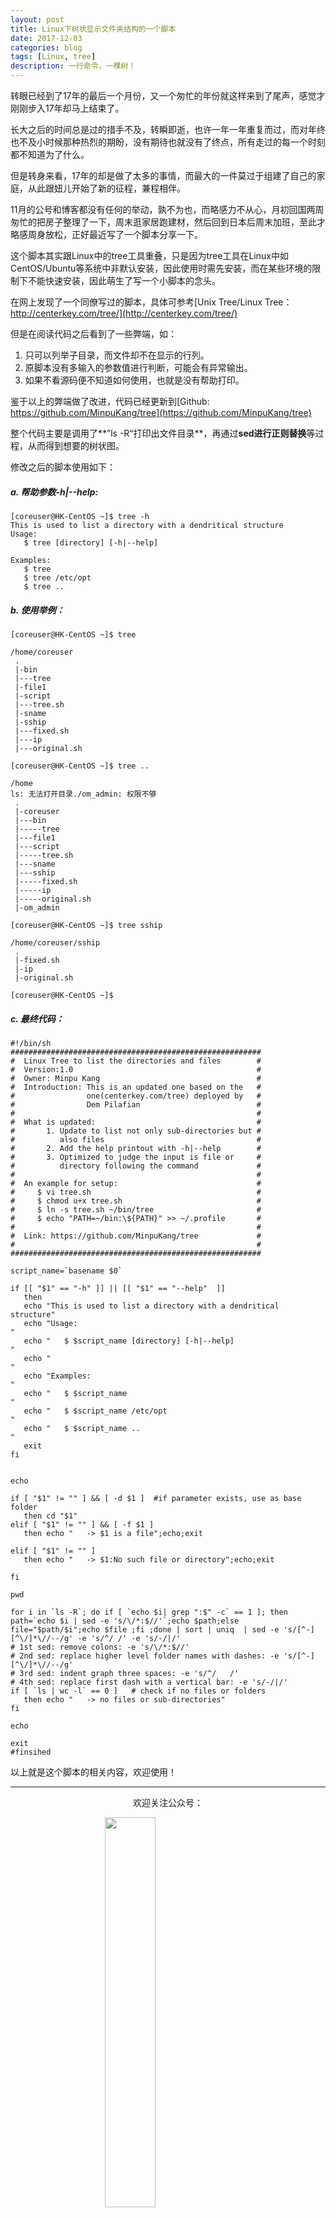 ```yaml
---
layout: post
title: Linux下树状显示文件夹结构的一个脚本
date: 2017-12-03
categories: blog
tags: [Linux, tree]
description: 一行命令，一棵树！
---
```


<style>
img{
  display:block;
  margin:0
  auto;
}
</style>

<meta name="referrer" content="never">

转眼已经到了17年的最后一个月份，又一个匆忙的年份就这样来到了尾声，感觉才刚刚步入17年却马上结束了。

长大之后的时间总是过的措手不及，转瞬即逝，也许一年一年重复而过，而对年终也不及小时候那种热烈的期盼，没有期待也就没有了终点，所有走过的每一个时刻都不知道为了什么。

但是转身来看，17年的却是做了太多的事情，而最大的一件莫过于组建了自己的家庭，从此跟妞儿开始了新的征程，兼程相伴。

11月的公号和博客都没有任何的举动，孰不为也，而略感力不从心，月初回国两周匆忙的把房子整理了一下，周末逛家居跑建材，然后回到日本后周末加班，至此才略感周身放松，正好最近写了一个脚本分享一下。

这个脚本其实跟Linux中的tree工具重叠，只是因为tree工具在Linux中如CentOS/Ubuntu等系统中非默认安装，因此使用时需先安装，而在某些环境的限制下不能快速安装，因此萌生了写一个小脚本的念头。

在网上发现了一个同僚写过的脚本，具体可参考[Unix Tree/Linux Tree：http://centerkey.com/tree/](http://centerkey.com/tree/)

但是在阅读代码之后看到了一些弊端，如：

1. 只可以列举子目录，而文件却不在显示的行列。
2. 原脚本没有多输入的参数值进行判断，可能会有异常输出。
3. 如果不看源码便不知道如何使用，也就是没有帮助打印。

鉴于以上的弊端做了改进，代码已经更新到[Github: https://github.com/MinpuKang/tree](https://github.com/MinpuKang/tree)

整个代码主要是调用了**”ls -R“打印出文件目录**，再通过**sed进行正则替换**等过程，从而得到想要的树状图。

修改之后的脚本使用如下：

##### a. 帮助参数-h|--help:
```
[coreuser@HK-CentOS ~]$ tree -h
This is used to list a directory with a dendritical structure
Usage:
   $ tree [directory] [-h|--help]

Examples:
   $ tree
   $ tree /etc/opt
   $ tree ..
```
##### b. 使用举例：
```
[coreuser@HK-CentOS ~]$ tree

/home/coreuser
 .
 |-bin
 |---tree
 |-file1
 |-script
 |---tree.sh
 |-sname
 |-sship
 |---fixed.sh
 |---ip
 |---original.sh

[coreuser@HK-CentOS ~]$ tree ..

/home
ls: 无法打开目录./om_admin: 权限不够
 .
 |-coreuser
 |---bin
 |-----tree
 |---file1
 |---script
 |-----tree.sh
 |---sname
 |---sship
 |-----fixed.sh
 |-----ip
 |-----original.sh
 |-om_admin

[coreuser@HK-CentOS ~]$ tree sship

/home/coreuser/sship
 .
 |-fixed.sh
 |-ip
 |-original.sh

[coreuser@HK-CentOS ~]$

```

##### c. 最终代码：
```
#!/bin/sh
########################################################
#  Linux Tree to list the directories and files        #
#  Version:1.0                                         #
#  Owner: Minpu Kang                                   #
#  Introduction: This is an updated one based on the   #
#                one(centerkey.com/tree) deployed by   #
#                Dem Pilafian                          #
#                                                      #
#  What is updated:                                    #
#       1. Update to list not only sub-directories but #
#          also files                                  #
#       2. Add the help printout with -h|--help        #
#       3. Optimized to judge the input is file or     #
#          directory following the command             #
#                                                      #
#  An example for setup:                               #
#     $ vi tree.sh                                     #
#     $ chmod u+x tree.sh                              #
#     $ ln -s tree.sh ~/bin/tree                       #
#     $ echo "PATH=~/bin:\${PATH}" >> ~/.profile       #
#                                                      #
#  Link: https://github.com/MinpuKang/tree             #
#                                                      #
########################################################

script_name=`basename $0`

if [[ "$1" == "-h" ]] || [[ "$1" == "--help"  ]]
   then
   echo "This is used to list a directory with a dendritical structure"
   echo "Usage:                                                       "
   echo "   $ $script_name [directory] [-h|--help]                    "
   echo "                                                             "
   echo "Examples:                                                    "
   echo "   $ $script_name                                            "
   echo "   $ $script_name /etc/opt                                   "
   echo "   $ $script_name ..                                         "
   exit
fi


echo

if [ "$1" != "" ] && [ -d $1 ]  #if parameter exists, use as base folder
   then cd "$1"
elif [ "$1" != "" ] && [ -f $1 ]
   then echo "   -> $1 is a file";echo;exit
   
elif [ "$1" != "" ]
   then echo "   -> $1:No such file or directory";echo;exit
   
fi

pwd

for i in `ls -R`; do if [ `echo $i| grep ":$" -c` == 1 ]; then path=`echo $i | sed -e 's/\/*:$//'`;echo $path;else file="$path/$i";echo $file ;fi ;done | sort | uniq  | sed -e 's/[^-][^\/]*\//--/g' -e 's/^/ /' -e 's/-/|/'
# 1st sed: remove colons: -e 's/\/*:$//'
# 2nd sed: replace higher level folder names with dashes: -e 's/[^-][^\/]*\//--/g'
# 3rd sed: indent graph three spaces: -e 's/^/   /'
# 4th sed: replace first dash with a vertical bar: -e 's/-/|/'
if [ `ls | wc -l` == 0 ]   # check if no files or folders
   then echo "   -> no files or sub-directories"
fi

echo

exit
#finsihed
```

以上就是这个脚本的相关内容，欢迎使用！

------------
<p align="center">欢迎关注公众号：</p>
<img src="https://mmbiz.qpic.cn/mmbiz_jpg/QqiaFS6NT0eAoGfjsaJt2NQ0a9AKmrIRoR9gKlX1I78Z4AoPtjyEPM56slw9gAQBdAHjHckbw4h93FvVVATBuLQ/0?wx_fmt=jpeg" width="40%" />

<p align="center">感觉内容不错，读后有收获？欢迎小额赞助：</p>
<img src="https://mmbiz.qpic.cn/mmbiz_jpg/QqiaFS6NT0eAzA577Ce49rCLiby9EtT195GRiaqKCT6QCQ5Weia9OZD72MJz4ABlqAy1gbHepk5hHM464hCiarQRI7w/0?wx_fmt=jpeg" width="30%" />

  [1]: https://mmbiz.qpic.cn/mmbiz_jpg/QqiaFS6NT0eCJxdENBAiclBhsWAUGYsQxSvqb8Z1SItcCqgzGGUjgWLG1zEZMkicmTEfiaouUrsIjKnbXWbTIEmJzw/0?wx_fmt=jpeg

